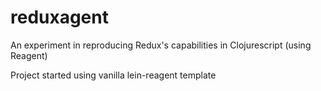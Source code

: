 # reduxagent

An experiment in reproducing Redux's capabilities in Clojurescript
(using Reagent)

Project started using vanilla lein-reagent template
